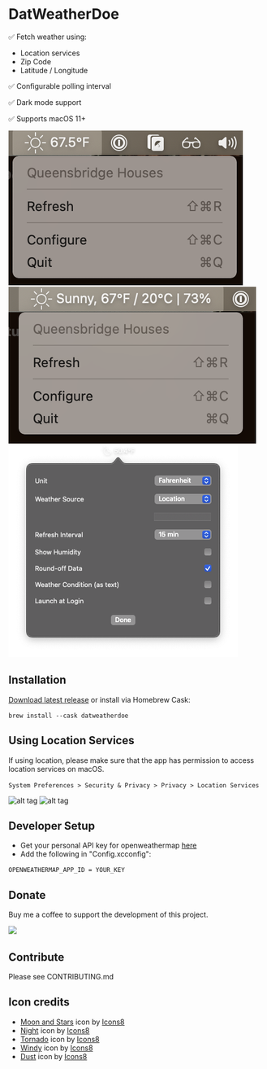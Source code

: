 # DatWeatherDoe

✅ Fetch weather using: 
- Location services
- Zip Code
- Latitude / Longitude

✅ Configurable polling interval

✅ Dark mode support

✅ Supports macOS 11+

![alt tag](screenshot_1.png)
![alt tag](screenshot_2.png)
![alt tag](screenshot_3.png)

## Installation

[Download latest release](https://github.com/inderdhir/DatWeatherDoe/releases/latest) or install via Homebrew Cask:

    brew install --cask datweatherdoe

## Using Location Services

If using location, please make sure that the app has permission to access location services on macOS.

`System Preferences > Security & Privacy > Privacy > Location Services`

![alt tag](location_services_1.png)
![alt tag](location_services_2.png)

## Developer Setup

- Get your personal API key for openweathermap [here](http://openweathermap.org/appid)
- Add the following in "Config.xcconfig":
```
OPENWEATHERMAP_APP_ID = YOUR_KEY
```

## Donate

Buy me a coffee to support the development of this project.

<a href="https://www.buymeacoffee.com/inderdhir"><img src="https://img.buymeacoffee.com/button-api/?text=Buy%20me%20a%20coffee&emoji=&slug=inderdhir&button_colour=FFDD00&font_colour=000000&font_family=Poppins&outline_colour=000000&coffee_colour=ffffff"></a>

## Contribute

Please see CONTRIBUTING.md

## Icon credits

- [Moon and Stars]("https://icons8.com/icon/11377/moon-and-stars") icon by [Icons8](https://icons8.com")
- [Night]("https://icons8.com/icon/660/night") icon by [Icons8](https://icons8.com")
- [Tornado]("https://icons8.com/icon/5427/tornado") icon by [Icons8](https://icons8.com")
- [Windy]("https://icons8.com/icon/OPZd6P2bN55f/windy") icon by [Icons8](https://icons8.com")
- [Dust]("https://icons8.com/icon/NBYWjJpiGsTz/dust") icon by [Icons8](https://icons8.com")
